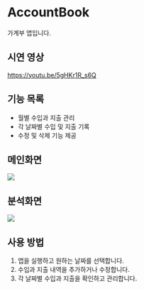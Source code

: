 # AccountBook

가계부 앱입니다.
## 시연 영상

https://youtu.be/5gHKr1R_s6Q

## 기능 목록

- 월별 수입과 지출 관리
- 각 날짜별 수입 및 지출 기록
- 수정 및 삭제 기능 제공

## 메인화면

<img src="https://github.com/hs-1971431-chaesuhyun/AccountBook/assets/63581424/c0314c88-0255-427d-b702-cdb0da5c06c2" style="max-width:50%;">


## 분석화면

![](https://github.com/hs-1971431-chaesuhyun/AccountBook/assets/63581424/ad4767b6-f989-4e02-8147-185459c0ecc8)

## 사용 방법

1. 앱을 실행하고 원하는 날짜를 선택합니다.
2. 수입과 지출 내역을 추가하거나 수정합니다.
3. 각 날짜별 수입과 지출을 확인하고 관리합니다.




